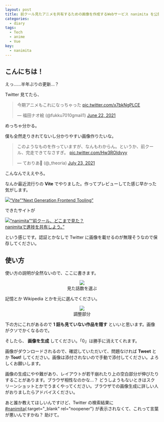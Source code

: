 ```yaml
---
layout: post
title: 前クール見たアニメを共有するための画像を作成するWebサービス nanimita を公開しました
categories:
  - diary
tags:
  - Tech
  - anime
  - Vue
key:
  - nanimita
---
```


## こんにちは！

えっ……半年ぶりの更新…？

Twitter 見てたら、

<blockquote class="twitter-tweet"><p lang="ja" dir="ltr">今期アニメもこれになっちゃった <a href="https://t.co/x7bkNgPLCE">pic.twitter.com/x7bkNgPLCE</a></p>&mdash; 福田ナオ絵 (@fukku7010gmail1) <a href="https://twitter.com/fukku7010gmail1/status/1407262332225478658?ref_src=twsrc%5Etfw">June 22, 2021</a></blockquote> <script async src="https://platform.twitter.com/widgets.js" charset="utf-8"></script>

めっちゃ分かる。

僕も全然走りきれてないし分かりやすい画像作りたいな。

<blockquote class="twitter-tweet"><p lang="ja" dir="ltr">このようなものを作っていますが、なんもわからん。というか、前クール、完走できてなさすぎ。 <a href="https://t.co/Hw3ROIdvyy">pic.twitter.com/Hw3ROIdvyy</a></p>&mdash; ておりあ👐 (@_theoria) <a href="https://twitter.com/_theoria/status/1418491791586643971?ref_src=twsrc%5Etfw">July 23, 2021</a></blockquote>

こんなんでええやろ。

なんか最近流行りの **Vite** でやりました。作ってプレビューしてた感じ早かった気がします。

<div class="embed-html-box"><p class="embed-html-box-inner"><a href="https://vitejs.dev/" target="_blank" rel="noopener nofollow"><span class="embed-html-box_image"><img src="https://woinc.jp/img/cache/thumbnail-1x1.svg" style="background-image: url(https://vitejs.dev/logo.svg);"></span><span class="embed-html-box_meta"><span class="embed-html-box_title"><q>Vite</q></span><span class="embed-html-box_description"><q>Next Generation Frontend Tooling</q></span></span></a></p></div>

できたサイトが

<div class="embed-html-box"><p class="embed-html-box-inner"><a href="https://nanimita.theoria.ga/" target="_blank" rel="noopener nofollow"><span class="embed-html-box_image"><img src="https://woinc.jp/img/cache/thumbnail-30x25.svg" style="background-image: url(https://nanimita.theoria.ga/logo.png);"></span><span class="embed-html-box_meta"><span class="embed-html-box_title"><q>nanimita</q></span><span class="embed-html-box_description"><q>前クール、どこまで見た？<br />nanimitaで進捗を共有しよう。</q></span></span></a></p></div>

という感じです。認証とかなしで Twitter に画像を載せるのが無理そうなので保存してください。

## 使い方

使い方の説明が全然ないので、ここに書きます。

<figure>
  <center>
    <a href="https://i.imgur.com/O9cTxuk.gif"><img src="https://i.imgur.com/O9cTxuk.gif"></a>
    <figcaption>見た話数を選ぶ</figcaption>
  </center>
</figure>

記憶とか Wikipedia とかを元に選んでください。

<figure>
  <center>
    <a href="https://i.imgur.com/w6GuwYh.png"><img src="https://i.imgur.com/w6GuwYh.png"></a>
    <figcaption>調整部分</figcaption>
  </center>
</figure>

下の方にこれがあるので **1 話も見ていない作品を隠す** といいと思います。画像がクソでかくなるので。

そしたら、 **画像を生成** してください。「0」は勝手に消えてくれます。

画像がダウンロードされるので、確認していただいて、問題なければ **Tweet** とか **Toot!** してください。画像は添付されないので手動で添付してください。よろしくお願いします。

画像の生成にやや難があり、レイアウトが若干崩れたり上の空白部分が伸びたりすることがあります。ブラウザ相性なのかな…？ どうしようもないときはスクリーンショットとかでうまくやってください。ブラウザでの画像生成に詳しい人がおりましたらアドバイスください。

あと誰か教えてほしいんですけど、Twitter の検索結果に [#nanimita](https://twitter.com/hashtag/nanimita){:target="\_blank" rel="noopener"} が表示されなくて、これって言葉が悪いんですかね？ 助けて。
